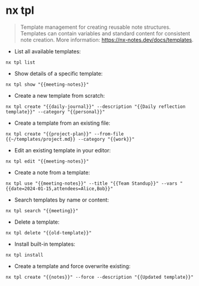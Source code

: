 # nx tpl

> Template management for creating reusable note structures.
> Templates can contain variables and standard content for consistent note creation.
> More information: <https://nx-notes.dev/docs/templates>.

- List all available templates:

`nx tpl list`

- Show details of a specific template:

`nx tpl show "{{meeting-notes}}"`

- Create a new template from scratch:

`nx tpl create "{{daily-journal}}" --description "{{Daily reflection template}}" --category "{{personal}}"`

- Create a template from an existing file:

`nx tpl create "{{project-plan}}" --from-file {{~/templates/project.md}} --category "{{work}}"`

- Edit an existing template in your editor:

`nx tpl edit "{{meeting-notes}}"`

- Create a note from a template:

`nx tpl use "{{meeting-notes}}" --title "{{Team Standup}}" --vars "{{date=2024-01-15,attendees=Alice,Bob}}"`

- Search templates by name or content:

`nx tpl search "{{meeting}}"`

- Delete a template:

`nx tpl delete "{{old-template}}"`

- Install built-in templates:

`nx tpl install`

- Create a template and force overwrite existing:

`nx tpl create "{{notes}}" --force --description "{{Updated template}}"`